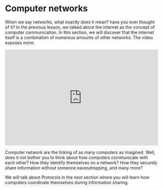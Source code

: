 # Computer networks

When we say networks, what exactly does it mean? have you ever thought of it? In
the previous lesson, we talked about the internet as the concept of computer
communication. In this section, we will discover that the internet itself is a
combination of numerous amounts of other networks. The video exposes more:

<iframe width="100%" height="315" src="https://www.youtube.com/embed/tSodBEAJz9Y?si=EGXiqLpMR062EjdM" title="YouTube video player" frameborder="0" allow="accelerometer; autoplay; clipboard-write; encrypted-media; gyroscope; picture-in-picture; web-share" referrerpolicy="strict-origin-when-cross-origin" allowfullscreen></iframe>

Computer network are the linking of as many computers as imagined. Well, does it
not bother you to think about how computers communicate with each other? How
they identify themselves on a network? How they securely share information
without someone eavesdropping, and many more?

We will talk about Protocols in the next section where you will learn how
computers coordinate themselves during information sharing.
